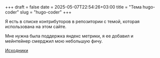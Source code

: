 +++ 
draft = false
date = 2025-05-07T22:54:26+03:00
title = "Тема hugo-coder"
slug = "hugo-coder" 
+++

Я есть в списке контрибуторов в репозитории с темой, которая использована на этом сайте.

Мне нужна была поддержка яндекс метрики, я ее добавил и мейнтейнер смерджил мою небольшую фичу.

[Исходники](https://github.com/luizdepra/hugo-coder)